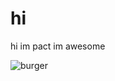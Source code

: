 # hi  
  
hi im pact im awesome  
  
![burger](https://cdn.pixabay.com/photo/2018/12/07/14/42/burger-3861746_960_720.jpg "burger")
